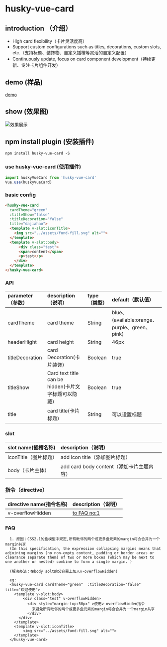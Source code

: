 # husky-vue-card

## introduction （介绍）

* High card flexibility（卡片灵活度高）
* Support custom configurations such as titles, decorations, custom slots, etc.（支持标题、装饰物、自定义插槽等灵活的自定义配置）
* Continuously update, focus on card component development（持续更新、专注卡片组件开发）

## demo (样品) 
  [demo](https://huskyareyouscared.github.io/husky-vue-card/dist/index.html)

## show (效果图)
  ![效果展示](https://huskyareyouscared.github.io/husky-vue-card/src/assets/demo.png)

## npm install plugin (安装插件)
```
npm install husky-vue-card -S
```
### use husky-vue-card (使用插件)
```javascript
import huskyVueCard from 'husky-vue-card'
Vue.use(huskyVueCard)
```

### basic config
```html
<husky-vue-card 
  cardTheme="green" 
  :titleShow="false" 
  :titleDecoration="false" 
  title="dajiahao">
  <template v-slot:iconTitle>
    <img src="../assets/fund-fill.svg" alt="">
  </template>
  <template v-slot:body>
      <div class="test">
      <span>content</span>
      <p>test</p>
    </div>
  </template>
</husky-vue-card>
```

### API
| parameter（参数） | description（说明） | type（类型） | default（默认值） |
| :- | :- | :- | :- |
| cardTheme | card theme | String | blue、(available:orange、purple、green、pink) |
| headerHight | card height | String | 46px |
| titleDecoration | card Decoration(卡片装饰) | Boolean | true |
| titleShow | Card text title can be hidden(卡片文字标题可以隐藏) | Boolean | true |
| title | card title(卡片标题) | String | 可以设置标题 |

### slot
| slot name(插槽名称) | description（说明） |
| :- | :- |
| iconTitle（图片标题） |  add icon title（添加图片标题） |
| body（卡片主体） | add card body content（添加卡片主题内容） |

### 指令（directive）
| directive name(指令名称) | description（说明） |
| :- | :- |
| v-overflowHidden |  [to FAQ no:1](#FAQ) |


### FAQ

```
  1. 原因：CSS2.1的盒模型中规定,所有毗邻的两个或更多盒元素的margin将会合并为一个margin共享
  (In this specification, the expression collapsing margins means that adjoining margins (no non-empty content, padding or border areas or clearance separate them) of two or more boxes (which may be next to one another or nested) combine to form a single margin. )
  
  (解决办法：在body solt的父容器上加入v-overflowHidden)

  eg:
  <husky-vue-card cardTheme="green"  :titleDecoration="false" title="欢迎使用">
    <template v-slot:body>
        <div class="test" v-overflowHidden>
          <div style="margin-top:50px" >使用v-overflowHidden指令
            来避免所有毗邻的两个或更多盒元素的margin将会合并为一个margin共享
          </div>
      </div>
    </template>
    <template v-slot:iconTitle>
        <img src="../assets/fund-fill.svg" alt="">
    </template>
  </husky-vue-card>
```
